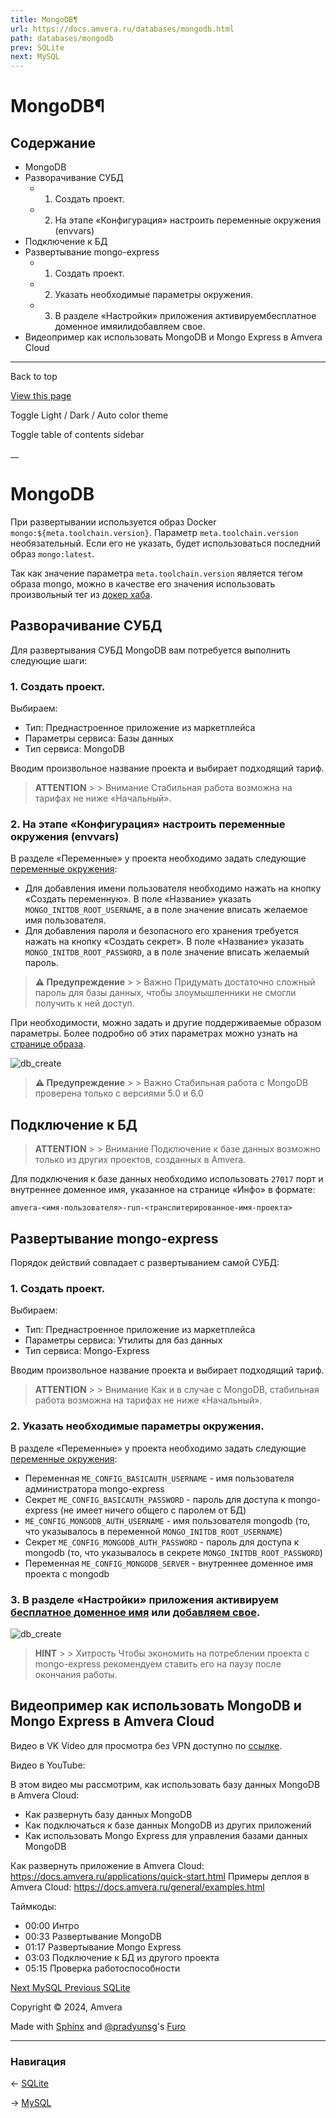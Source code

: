 ```yaml
---
title: MongoDB¶
url: https://docs.amvera.ru/databases/mongodb.html
path: databases/mongodb
prev: SQLite
next: MySQL
---
```


# MongoDB¶

## Содержание

- MongoDB
- Разворачивание СУБД
  - 1. Создать проект.
  - 2. На этапе «Конфигурация» настроить переменные окружения (envvars)
- Подключение к БД
- Развертывание mongo-express
  - 1. Создать проект.
  - 2. Указать необходимые параметры окружения.
  - 3. В разделе «Настройки» приложения активируембесплатное доменное имяилидобавляем свое.
- Видеопример как использовать MongoDB и Mongo Express в Amvera Cloud

---

Back to top

[ View this page ](<../_sources/databases/mongodb.md.txt> "View this page")

Toggle Light / Dark / Auto color theme

Toggle table of contents sidebar

__

# MongoDB

При развертывании используется образ Docker ``mongo:${meta.toolchain.version}``. Параметр ``meta.toolchain.version`` необязательный. Если его не указать, будет использоваться последний образ ``mongo:latest``.

Так как значение параметра ``meta.toolchain.version`` является тегом образа mongo, можно в качестве его значения использовать произвольный тег из [докер хаба](<https://hub.docker.com/_/mongo/tags>).

## Разворачивание СУБД

Для развертывания СУБД MongoDB вам потребуется выполнить следующие шаги:

### 1\. Создать проект.

Выбираем:
* Тип: Преднастроенное приложение из маркетплейса
* Параметры сервиса: Базы данных
* Тип сервиса: MongoDB

Вводим произвольное название проекта и выбирает подходящий тариф.

> **ATTENTION** > > Внимание Стабильная работа возможна на тарифах не ниже «Начальный». 

### 2\. На этапе «Конфигурация» настроить переменные окружения (envvars)

В разделе «Переменные» у проекта необходимо задать следующие [переменные окружения](../applications/configuration/variables.md):
* Для добавления имени пользователя необходимо нажать на кнопку «Создать переменную». В поле «Название» указать ``MONGO_INITDB_ROOT_USERNAME``, а в поле значение вписать желаемое имя пользователя.
* Для добавления пароля и безопасного его хранения требуется нажать на кнопку «Создать секрет». В поле «Название» указать ``MONGO_INITDB_ROOT_PASSWORD``, а в поле значение вписать желаемый пароль.

> **⚠️ Предупреждение** > > Важно Придумать достаточно сложный пароль для базы данных, чтобы злоумышленники не смогли получить к ней доступ. 

При необходимости, можно задать и другие поддерживаемые образом параметры. Более подробно об этих параметрах можно узнать на [странице образа](<https://hub.docker.com/_/mongo>).

![db_create](images/mongo_env.png)

> **⚠️ Предупреждение** > > Важно Стабильная работа с MongoDB проверена только с версиями 5.0 и 6.0 

## Подключение к БД

> **ATTENTION** > > Внимание Подключение к базе данных возможно только из других проектов, созданных в Amvera. 

Для подключения к базе данных необходимо использовать ``27017`` порт и внутреннее доменное имя, указанное на странице «Инфо» в формате:

``amvera-<имя-пользователя>-run-<транслитерированное-имя-проекта>``

## Развертывание mongo-express

Порядок действий совпадает с развертыванием самой СУБД:

### 1\. Создать проект.

Выбираем:
* Тип: Преднастроенное приложение из маркетплейса
* Параметры сервиса: Утилиты для баз данных
* Тип сервиса: Mongo-Express

Вводим произвольное название проекта и выбирает подходящий тариф.

> **ATTENTION** > > Внимание Как и в случае с MongoDB, стабильная работа возможна на тарифах не ниже «Начальный». 

### 2\. Указать необходимые параметры окружения.

В разделе «Переменные» у проекта необходимо задать следующие [переменные окружения](../applications/configuration/variables.md):
* Переменная ``ME_CONFIG_BASICAUTH_USERNAME`` \- имя пользователя администратора mongo-express
* Секрет ``ME_CONFIG_BASICAUTH_PASSWORD`` \- пароль для доступа к mongo-express (не имеет ничего общего с паролем от БД)
* ``ME_CONFIG_MONGODB_AUTH_USERNAME`` \- имя пользователя mongodb (то, что указывалось в переменной ``MONGO_INITDB_ROOT_USERNAME``)
* Секрет ``ME_CONFIG_MONGODB_AUTH_PASSWORD`` \- пароль для доступа к mongodb (то, что указывалось в секрете ``MONGO_INITDB_ROOT_PASSWORD``)
* Переменная ``ME_CONFIG_MONGODB_SERVER`` \- внутреннее доменное имя проекта с mongodb

### 3\. В разделе «Настройки» приложения активируем [бесплатное доменное имя](../applications/configuration/network.md#бесплатное-доменное-имя-амвера) или [добавляем свое](../applications/configuration/network.md#свое-доменное-имя).

![db_create](images/example_domain.png)

> **HINT** > > Хитрость Чтобы экономить на потреблении проекта с mongo-express рекомендуем ставить его на паузу после окончания работы. 

## Видеопример как использовать MongoDB и Mongo Express в Amvera Cloud

Видео в VK Video для просмотра без VPN доступно по [ссылке](<https://vkvideo.ru/video-167699755_456239033>).

Видео в YouTube:

В этом видео мы рассмотрим, как использовать базу данных MongoDB в Amvera Cloud:
* Как развернуть базу данных MongoDB
* Как подключаться к базе данных MongoDB из других приложений
* Как использовать Mongo Express для управления базами данных MongoDB

Как развернуть приложение в Amvera Cloud: https://docs.amvera.ru/applications/quick-start.html Примеры деплоя в Amvera Cloud: https://docs.amvera.ru/general/examples.html

Таймкоды:
* 00:00 Интро
* 00:33 Развертывание MongoDB
* 01:17 Развертывание Mongo Express
* 03:03 Подключение к БД из другого проекта
* 05:15 Проверка работоспособности

[ Next MySQL ](mysql.md) [ Previous SQLite ](sqlite.md)

Copyright © 2024, Amvera 

Made with [Sphinx](<https://www.sphinx-doc.org/>) and [@pradyunsg](<https://pradyunsg.me>)'s [Furo](<https://github.com/pradyunsg/furo>)


---

### Навигация

← [SQLite](sqlite.md)

→ [MySQL](mysql.md)
